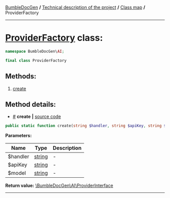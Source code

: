 <!-- {% raw %} -->
<embed> <a href="/docs/README.md">BumbleDocGen</a> <b>/</b> <a href="/docs/tech/readme.md">Technical description of the project</a> <b>/</b> <a href="/docs/tech/map.md">Class map</a> <b>/</b> ProviderFactory<hr> </embed>

<h1>
    <a href="https://github.com/bumble-tech/bumble-doc-gen/blob/master/src/AI/ProviderFactory.php#L10">ProviderFactory</a> class:
</h1>





```php
namespace BumbleDocGen\AI;

final class ProviderFactory
```









<h2>Methods:</h2>

<ol>
<li>
    <a href="#mcreate">create</a>
    </li>
</ol>







<h2>Method details:</h2>

<div class='method_description-block'>

<ul>
<li><a name="mcreate" href="#mcreate">#</a>
 <b>create</b>
    <b>|</b> <a href="https://github.com/bumble-tech/bumble-doc-gen/blob/master/src/AI/ProviderFactory.php#L14">source code</a></li>
</ul>

```php
public static function create(string $handler, string $apiKey, string $model): \BumbleDocGen\AI\ProviderInterface;
```



<b>Parameters:</b>

<table>
    <thead>
    <tr>
        <th>Name</th>
        <th>Type</th>
        <th>Description</th>
    </tr>
    </thead>
    <tbody>
            <tr>
            <td>$handler</td>
            <td><a href='https://www.php.net/manual/en/language.types.string.php'>string</a></td>
            <td>-</td>
        </tr>
            <tr>
            <td>$apiKey</td>
            <td><a href='https://www.php.net/manual/en/language.types.string.php'>string</a></td>
            <td>-</td>
        </tr>
            <tr>
            <td>$model</td>
            <td><a href='https://www.php.net/manual/en/language.types.string.php'>string</a></td>
            <td>-</td>
        </tr>
        </tbody>
</table>

<b>Return value:</b> <a href='https://github.com/bumble-tech/bumble-doc-gen/blob/master/src/AI/ProviderInterface.php'>\BumbleDocGen\AI\ProviderInterface</a>


</div>
<hr>

<!-- {% endraw %} -->